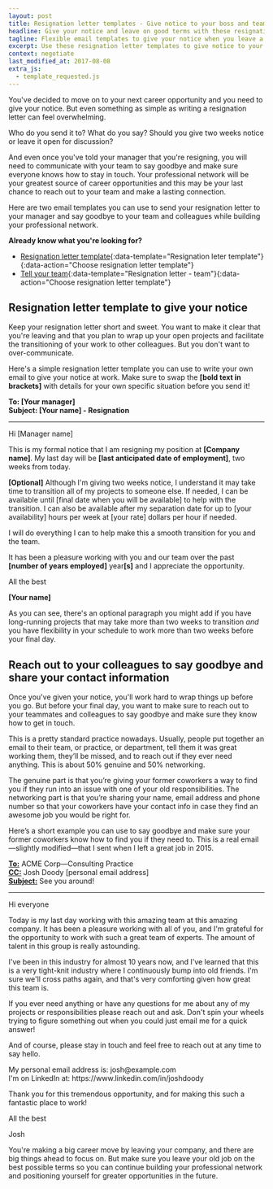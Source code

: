 ```yaml
---
layout: post
title: Resignation letter templates - Give notice to your boss and team
headline: Give your notice and leave on good terms with these resignation letter templates
tagline: Flexible email templates to give your notice when you leave a job
excerpt: Use these resignation letter templates to give notice to your boss and your team and announce your last day while building your professional network.
context: negotiate
last_modified_at: 2017-08-08
extra_js:
  - template_requested.js
--- 
```

You've decided to move on to your next career opportunity and you need to give your notice. But even something as simple as writing a resignation letter can feel overwhelming.

Who do you send it to? What do you say? Should you give two weeks notice or leave it open for discussion?

And even once you've told your manager that you're resigning, you will need to communicate with your team to say goodbye and make sure everyone knows how to stay in touch. Your professional network will be your greatest source of career opportunities and this may be your last chance to reach out to your team and make a lasting connection.

Here are two email templates you can use to send your resignation letter to your manager and say goodbye to your team and colleagues while building your professional network.

**Already know what you're looking for?**

 * [Resignation letter template](#resignation-letter-template){:data-template="Resignation leter template"}{:data-action="Choose resignation letter template"}
 * [Tell your team](#resignation-letter-team){:data-template="Resignation letter - team"}{:data-action="Choose resignation letter template"}

## <a name="resignation-letter-template" class="below-nav">Resignation letter template to give your notice

Keep your resignation letter short and sweet. You want to make it clear that you're leaving and that you plan to wrap up your open projects and facilitate the transitioning of your work to other colleagues. But you don't want to over-communicate.

Here's a simple resignation letter template you can use to write your own email to give your notice at work. Make sure to swap the **[bold text in brackets]** with details for your own specific situation before you send it!

<div class="sample-email">
<p>
	<strong>To: [Your manager]</strong><br />
	<strong>Subject: [Your name] - Resignation</strong>
</p>
<hr />
<p>Hi [Manager name]</p>
<p>This is my formal notice that I am resigning my position at <strong>[Company name]</strong>. My last day will be <strong>[last anticipated date of employment]</strong>, two weeks from today.</p>
<p><strong>[Optional]</strong> Although I'm giving two weeks notice, I understand it may take time to transition all of my projects to someone else. If needed, I can be available until [final date when you will be available] to help with the transition. I can also be available after my separation date for up to [your availability] hours per week at [your rate] dollars per hour if needed.</p>
<p>I will do everything I can to help make this a smooth transition for you and the team.</p>
<p>It has been a pleasure working with you and our team over the past <strong>[number of years employed]</strong> year<strong>[s]</strong> and I appreciate the opportunity.</p>
<p>All the best</p>

<p><strong>[Your name]</strong></p>
</div>

As you can see, there's an optional paragraph you might add if you have long-running projects that may take more than two weeks to transition *and* you have flexibility in your schedule to work more than two weeks before your final day.

## <a name="resignation-letter-team" class="below-nav">Reach out to your colleagues to say goodbye and share your contact information
	
Once you've given your notice, you'll work hard to wrap things up before you go. But before your final day, you want to make sure to reach out to your teammates and colleagues to say goodbye and make sure they know how to get in touch.

This is a pretty standard practice nowadays. Usually, people put together an email to their team, or practice, or department, tell them it was great working them, they’ll be missed, and to reach out if they ever need anything. This is about 50% genuine and 50% networking. 

The genuine part is that you’re giving your former coworkers a way to find you if they run into an issue with one of your old responsibilities. The networking part is that you’re sharing your name, email address and phone number so that your coworkers have your contact info in case they find an awesome job you would be right for.

Here’s a short example you can use to say goodbye and make sure your former coworkers know how to find you if they need to. This is a real email—slightly modified—that I sent when I left a great job in 2015. 

<div class='sample-email'>
<p>
	<strong><u>To:</u></strong> ACME Corp—Consulting Practice<br>
	<strong><u>CC:</u></strong> Josh Doody <josh@example.com> [personal email address]<br>
	<strong><u>Subject:</u></strong> See you around!
</p>
<hr>
<p>Hi everyone</p>
<p>Today is my last day working with this amazing team at this amazing company. It has been a pleasure working with all of you, and I'm grateful for the opportunity to work with such a great team of experts. The amount of talent in this group is really astounding.</p>
<p>I've been in this industry for almost 10 years now, and I've learned that this is a very tight-knit industry where I continuously bump into old friends. I'm sure we'll cross paths again, and that's very comforting given how great this team is.</p>
<p>If you ever need anything or have any questions for me about any of my projects or responsibilities please reach out and ask. Don't spin your wheels trying to figure something out when you could just email me for a quick answer!</p>
<p>And of course, please stay in touch and feel free to reach out at any time to say hello.</p> 
<p>My personal email address is: josh@example.com <br>
I'm on LinkedIn at: https://www.linkedin.com/in/joshdoody</p>
<p>Thank you for this tremendous opportunity, and for making this such a fantastic place to work!</p>
<p>All the best</p>
<p>Josh</p>
</div>

You're making a big career move by leaving your company, and there are big things ahead to focus on. But make sure you leave your old job on the best possible terms so you can continue building your professional network and positioning yourself for greater opportunities in the future.

<div class="inline-ad hidden"></div>